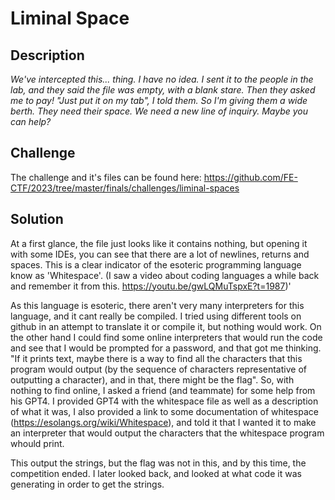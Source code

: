 # Liminal Space

## Description
*We've intercepted this... thing. I have no idea.
I sent it to the people in the lab, and they said the file was empty, with a blank stare. Then they asked me to pay!
"Just put it on my tab", I told them. So I'm giving them a wide berth. They need their space.
We need a new line of inquiry. Maybe you can help?*

## Challenge
The challenge and it's files can be found here: https://github.com/FE-CTF/2023/tree/master/finals/challenges/liminal-spaces


## Solution
At a first glance, the file just looks like it contains nothing, but opening it with some IDEs, you can see that there are a lot of newlines, returns and spaces. This is a clear indicator of the esoteric programming language know as 'Whitespace'. (I saw a video about coding languages a while back and remember it from this. https://youtu.be/gwLQMuTspxE?t=1987)'

As this language is esoteric, there aren't very many interpreters for this language, and it cant really be compiled. I tried using different tools on github in an attempt to translate it or compile it, but nothing would work. On the other hand I could find some online interpreters that would run the code and see that I would be prompted for a password, and that got me thinking. "If it prints text, maybe there is a way to find all the characters that this program would output (by the sequence of characters representative of outputting a character), and in that, there might be the flag". So, with nothing to find online, I asked a friend (and teammate) for some help from his GPT4. I provided GPT4 with the whitespace file as well as a description of what it was, I also provided a link to some documentation of whitespace (https://esolangs.org/wiki/Whitespace), and told it that I wanted it to make an interpreter that would output the characters that the whitespace program whould print.


This output the strings, but the flag was not in this, and by this time, the competition ended. I later looked back, and looked at what code it was generating in order to get the strings.
